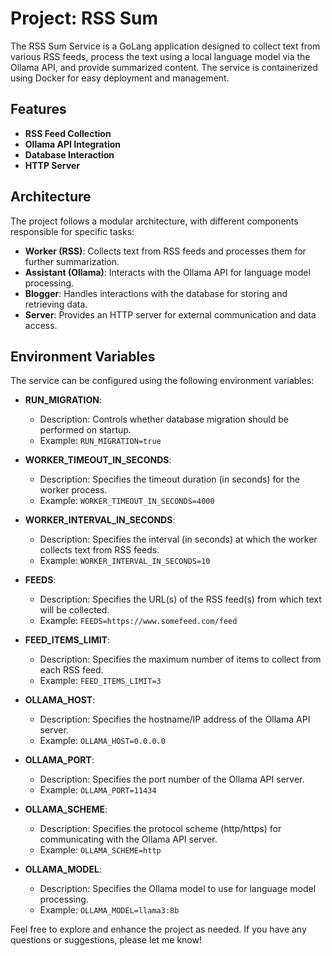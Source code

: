 # Project: RSS Sum

The RSS Sum Service is a GoLang application designed to collect text from various RSS feeds, process the text using a local language model via the Ollama API, and provide summarized content. The service is containerized using Docker for easy deployment and management.

## Features

- **RSS Feed Collection**
- **Ollama API Integration**
- **Database Interaction**
- **HTTP Server**

## Architecture

The project follows a modular architecture, with different components responsible for specific tasks:

- **Worker (RSS)**: Collects text from RSS feeds and processes them for further summarization.
- **Assistant (Ollama)**: Interacts with the Ollama API for language model processing.
- **Blogger**: Handles interactions with the database for storing and retrieving data.
- **Server**: Provides an HTTP server for external communication and data access.

## Environment Variables

The service can be configured using the following environment variables:

- **RUN_MIGRATION**:
  - Description: Controls whether database migration should be performed on startup.
  - Example: `RUN_MIGRATION=true`

- **WORKER_TIMEOUT_IN_SECONDS**:
  - Description: Specifies the timeout duration (in seconds) for the worker process.
  - Example: `WORKER_TIMEOUT_IN_SECONDS=4000`

- **WORKER_INTERVAL_IN_SECONDS**:
  - Description: Specifies the interval (in seconds) at which the worker collects text from RSS feeds.
  - Example: `WORKER_INTERVAL_IN_SECONDS=10`

- **FEEDS**:
  - Description: Specifies the URL(s) of the RSS feed(s) from which text will be collected.
  - Example: `FEEDS=https://www.somefeed.com/feed`

- **FEED_ITEMS_LIMIT**:
  - Description: Specifies the maximum number of items to collect from each RSS feed.
  - Example: `FEED_ITEMS_LIMIT=3`

- **OLLAMA_HOST**:
  - Description: Specifies the hostname/IP address of the Ollama API server.
  - Example: `OLLAMA_HOST=0.0.0.0`

- **OLLAMA_PORT**:
  - Description: Specifies the port number of the Ollama API server.
  - Example: `OLLAMA_PORT=11434`

- **OLLAMA_SCHEME**:
  - Description: Specifies the protocol scheme (http/https) for communicating with the Ollama API server.
  - Example: `OLLAMA_SCHEME=http`

- **OLLAMA_MODEL**:
  - Description: Specifies the Ollama model to use for language model processing.
  - Example: `OLLAMA_MODEL=llama3:8b`

Feel free to explore and enhance the project as needed. If you have any questions or suggestions, please let me know!
